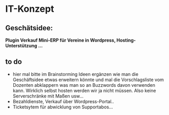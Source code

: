 # IT-Konzept
## Geschätsidee:
**Plugin Verkauf Mini-ERP für Vereine in Wordpress, Hosting-Unterstützung ...**
## to do
* hier mal bitte im Brainstorming Ideen ergänzen wie man die Geschäftsidee etwas erweitern könnte und mal die Vorschlagsliste 
vom Dozenten abklappern was man so an Buzzwords davon verwenden kann. Wirklich selbst hosten werden wir ja nicht müssen. Also keine Serverschränke mit Maßen usw...
* Bezahldienste, Verkauf über Wordpress-Portal..
* Ticketsytem für abwicklung von Supportabos...
